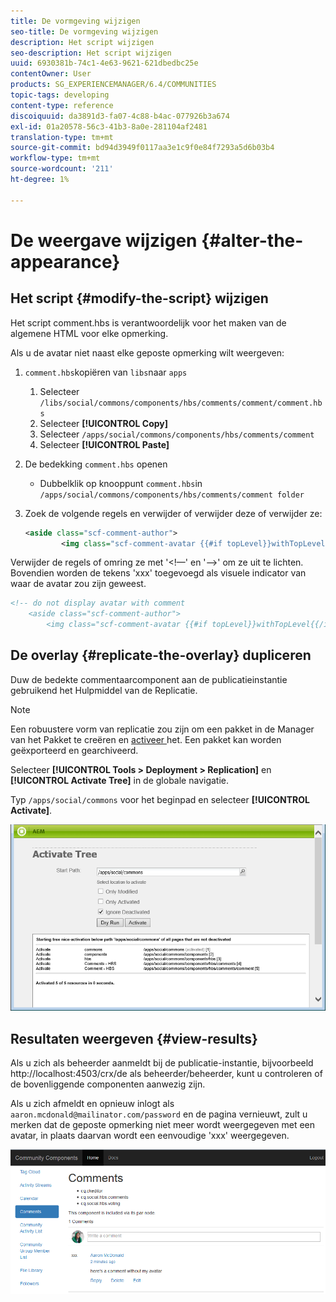 ```yaml
---
title: De vormgeving wijzigen
seo-title: De vormgeving wijzigen
description: Het script wijzigen
seo-description: Het script wijzigen
uuid: 6930381b-74c1-4e63-9621-621dbedbc25e
contentOwner: User
products: SG_EXPERIENCEMANAGER/6.4/COMMUNITIES
topic-tags: developing
content-type: reference
discoiquuid: da3891d3-fa07-4c88-b4ac-077926b3a674
exl-id: 01a20578-56c3-41b3-8a0e-281104af2481
translation-type: tm+mt
source-git-commit: bd94d3949f0117aa3e1c9f0e84f7293a5d6b03b4
workflow-type: tm+mt
source-wordcount: '211'
ht-degree: 1%

---
```


# De weergave wijzigen {#alter-the-appearance}

## Het script {#modify-the-script} wijzigen

Het script comment.hbs is verantwoordelijk voor het maken van de algemene HTML voor elke opmerking.

Als u de avatar niet naast elke geposte opmerking wilt weergeven:

1. `comment.hbs`kopiëren van `libs`naar `apps`
   1. Selecteer `/libs/social/commons/components/hbs/comments/comment/comment.hbs`
   1. Selecteer **[!UICONTROL Copy]**
   1. Selecteer `/apps/social/commons/components/hbs/comments/comment`
   1. Selecteer **[!UICONTROL Paste]**
1. De bedekking `comment.hbs` openen
   * Dubbelklik op knooppunt `comment.hbs`in `/apps/social/commons/components/hbs/comments/comment folder`
1. Zoek de volgende regels en verwijder of verwijder deze of verwijder ze:

   ```xml
   <aside class="scf-comment-author">
           <img class="scf-comment-avatar {{#if topLevel}}withTopLevel{{/if}}" src="{{author.avatarUrl}}"></img>
   ```

Verwijder de regels of omring ze met &#39;&lt;!—&#39; en &#39;—>&#39; om ze uit te lichten. Bovendien worden de tekens &#39;xxx&#39; toegevoegd als visuele indicator van waar de avatar zou zijn geweest.

```xml
<!-- do not display avatar with comment
    <aside class="scf-comment-author">
        <img class="scf-comment-avatar {{#if topLevel}}withTopLevel{{/if}}" src="{{author.avatarUrl}}"></img>
```

## De overlay {#replicate-the-overlay} dupliceren

Duw de bedekte commentaarcomponent aan de publicatieinstantie gebruikend het Hulpmiddel van de Replicatie.

>[!NOTE]
>
>Een robuustere vorm van replicatie zou zijn om een pakket in de Manager van het Pakket te creëren en [activeer ](../../help/sites-administering/package-manager.md#replicating-packages) het. Een pakket kan worden geëxporteerd en gearchiveerd.

Selecteer **[!UICONTROL Tools > Deployment > Replication]** en **[!UICONTROL Activate Tree]** in de globale navigatie.

Typ `/apps/social/commons` voor het beginpad en selecteer **[!UICONTROL Activate]**.

![chlimage_1-42](assets/chlimage_1-42.png)

## Resultaten weergeven {#view-results}

Als u zich als beheerder aanmeldt bij de publicatie-instantie, bijvoorbeeld http://localhost:4503/crx/de als beheerder/beheerder, kunt u controleren of de bovenliggende componenten aanwezig zijn.

Als u zich afmeldt en opnieuw inlogt als `aaron.mcdonald@mailinator.com/password` en de pagina vernieuwt, zult u merken dat de geposte opmerking niet meer wordt weergegeven met een avatar, in plaats daarvan wordt een eenvoudige &#39;xxx&#39; weergegeven.

![chlimage_1-43](assets/chlimage_1-43.png)
